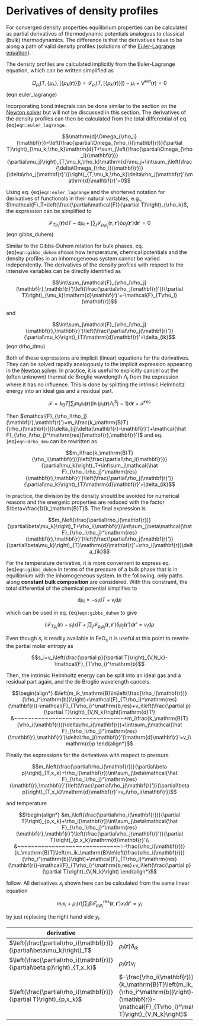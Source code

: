# Derivatives of density profiles
For converged density properties equilibrium properties can be calculated as partial derivatives of thermodynamic potentials analogous to classical (bulk) thermodynamics. The difference is that the derivatives have to be along a path of valid density profiles (solutions of the [Euler-Lagrange equation](euler_lagrange_equation.md)).

The density profiles are calculated implicitly from the Euler-Lagrange equation, which can be written simplified as

$$\Omega_{\rho_i}(T,\lbrace\mu_k\rbrace,[\lbrace\rho_k(\mathbf{r})\rbrace])=\mathcal{F}_{\rho_i}(T,[\lbrace\rho_k(\mathbf{r})\rbrace])-\mu_i+V^\mathrm{ext}(\mathbf{r})=0$$ (eqn:euler_lagrange)

Incorporating bond integrals can be done similar to the section on the [Newton solver](solver.md) but will not be discussed in this section. The derivatives of the density profiles can then be calculated from the total differential of eq. {eq}`eqn:euler_lagrange`.

$$\mathrm{d}\Omega_{\rho_i}(\mathbf{r})=\left(\frac{\partial\Omega_{\rho_i}(\mathbf{r})}{\partial T}\right)_{\mu_k,\rho_k}\mathrm{d}T+\sum_j\left(\frac{\partial\Omega_{\rho_i}(\mathbf{r})}{\partial\mu_j}\right)_{T,\mu_k,\rho_k}\mathrm{d}\mu_j+\int\sum_j\left(\frac{\delta\Omega_{\rho_i}(\mathbf{r})}{\delta\rho_j(\mathbf{r}')}\right)_{T,\mu_k,\rho_k}\delta\rho_j(\mathbf{r}')\mathrm{d}\mathbf{r}'=0$$

Using eq. {eq}`eqn:euler_lagrange` and the shortened notation for derivatives of functionals in their natural variables, e.g., $\mathcal{F}_T=\left(\frac{\partial\mathcal{F}}{\partial T}\right)_{\rho_k}$, the expression can be simplified to

$$\mathcal{F}_{T\rho_i}(\mathbf{r})\mathrm{d}T-\mathrm{d}\mu_i+\int\sum_j\mathcal{F}_{\rho_i\rho_j}(\mathbf{r},\mathbf{r}')\delta\rho_j(\mathbf{r}')\mathrm{d}\mathbf{r}'=0$$ (eqn:gibbs_duhem)

Similar to the Gibbs-Duhem relation for bulk phases, eq. {eq}`eqn:gibbs_duhem` shows how temperature, chemical potentials and the density profiles in an inhomogeneous system cannot be varied independently. The derivatives of the density profiles with respect to the intensive variables can be directly identified as

$$\int\sum_j\mathcal{F}_{\rho_i\rho_j}(\mathbf{r},\mathbf{r}')\left(\frac{\partial\rho_j(\mathbf{r}')}{\partial T}\right)_{\mu_k}\mathrm{d}\mathbf{r}'=-\mathcal{F}_{T\rho_i}(\mathbf{r})$$

and

$$\int\sum_j\mathcal{F}_{\rho_i\rho_j}(\mathbf{r},\mathbf{r}')\left(\frac{\partial\rho_j(\mathbf{r}')}{\partial\mu_k}\right)_{T}\mathrm{d}\mathbf{r}'=\delta_{ik}$$ (eqn:drho_dmu)

Both of these expressions are implicit (linear) equations for the derivatives. They can be solved rapidly analogously to the implicit expression appearing in the [Newton solver](solver.md). In practice, it is useful to explicitly cancel out the (often unknown) thermal de Broglie wavelength $\Lambda_i$ from the expression where it has no influence. This is done by splitting the intrinsic Helmholtz energy into an ideal gas and a residual part.

$$\mathcal{F}=k_\mathrm{B}T\int\sum_im_i\rho_i(\mathbf{r})\left(\ln\left(\rho_i(\mathbf{r})\Lambda_i^3\right)-1\right)\mathrm{d}\mathbf{r}+\mathcal{\hat F}^\mathrm{res}$$

Then $\mathcal{F}_{\rho_i\rho_j}(\mathbf{r},\mathbf{r}')=m_i\frac{k_\mathrm{B}T}{\rho_i(\mathbf{r})}\delta_{ij}\delta(\mathbf{r}-\mathbf{r}')+\mathcal{\hat F}_{\rho_i\rho_j}^\mathrm{res}(\mathbf{r},\mathbf{r}')$ and eq. {eq}`eqn:drho_dmu` can be rewritten as

$$m_i\frac{k_\mathrm{B}T}{\rho_i(\mathbf{r})}\left(\frac{\partial\rho_i(\mathbf{r})}{\partial\mu_k}\right)_T+\int\sum_j\mathcal{\hat F}_{\rho_i\rho_j}^\mathrm{res}(\mathbf{r},\mathbf{r}')\left(\frac{\partial\rho_j(\mathbf{r}')}{\partial\mu_k}\right)_{T}\mathrm{d}\mathbf{r}'=\delta_{ik}$$

In practice, the division by the density should be avoided for numerical reasons and the energetic properties are reduced with the factor $\beta=\frac{1}{k_\mathrm{B}T}$. The final expression is

$$m_i\left(\frac{\partial\rho_i(\mathbf{r})}{\partial\beta\mu_k}\right)_T+\rho_i(\mathbf{r})\int\sum_j\beta\mathcal{\hat F}_{\rho_i\rho_j}^\mathrm{res}(\mathbf{r},\mathbf{r}')\left(\frac{\partial\rho_j(\mathbf{r}')}{\partial\beta\mu_k}\right)_{T}\mathrm{d}\mathbf{r}'=\rho_i(\mathbf{r})\delta_{ik}$$

For the temperature derivative, it is more convenient to express eq. {eq}`eqn:gibbs_duhem` in terms of the pressure of a bulk phase that is in equilibrium with the inhomogeneous system. In the following, only paths along **constant bulk composition** are considered. With this constraint, the total differential of the chemical potential simplifies to

$$\mathrm{d}\mu_i=-s_i\mathrm{d}T+v_i\mathrm{d}p$$

which can be used in eq. {eq}`eqn:gibbs_duhem` to give

$$\left(\mathcal{F}_{T\rho_i}(\mathbf{r})+s_i\right)\mathrm{d}T+\int\sum_j\mathcal{F}_{\rho_i\rho_j}(\mathbf{r},\mathbf{r}')\delta\rho_j(\mathbf{r}')\mathrm{d}\mathbf{r}'=v_i\mathrm{d}p$$

Even though $s_i$ is readily available in $\text{FeO}_\text{s}$ it is useful at this point to rewrite the partial molar entropy as

$$s_i=v_i\left(\frac{\partial p}{\partial T}\right)_{V,N_k}-\mathcal{F}_{T\rho_i}^\mathrm{b}$$

Then, the intrinsic Helmholtz energy can be split into an ideal gas and a residual part again, and the de Broglie wavelength cancels.

$$\begin{align*}
&\left(m_ik_\mathrm{B}\ln\left(\frac{\rho_i(\mathbf{r})}{\rho_i^\mathrm{b}}\right)+\mathcal{F}_{T\rho_i}^\mathrm{res}(\mathbf{r})-\mathcal{F}_{T\rho_i}^\mathrm{b,res}+v_i\left(\frac{\partial p}{\partial T}\right)_{V,N_k}\right)\mathrm{d}T\\
&~~~~~~~~~~~~~~~~~~~~~~~~~~~~~~~~+m_i\frac{k_\mathrm{B}T}{\rho_i(\mathbf{r})}\delta\rho_i(\mathbf{r})+\int\sum_j\mathcal{\hat F}_{\rho_i\rho_j}^\mathrm{res}(\mathbf{r},\mathbf{r}')\delta\rho_j(\mathbf{r}')\mathrm{d}\mathbf{r}'=v_i\mathrm{d}p
\end{align*}$$

Finally the expressions for the derivatives with respect to pressure

$$m_i\left(\frac{\partial\rho_i(\mathbf{r})}{\partial\beta p}\right)_{T,x_k}+\rho_i(\mathbf{r})\int\sum_j\beta\mathcal{\hat F}_{\rho_i\rho_j}^\mathrm{res}(\mathbf{r},\mathbf{r}')\left(\frac{\partial\rho_j(\mathbf{r}')}{\partial\beta p}\right)_{T,x_k}\mathrm{d}\mathbf{r}'=v_i\rho_i(\mathbf{r})$$

and temperature

$$\begin{align*}
&m_i\left(\frac{\partial\rho_i(\mathbf{r})}{\partial T}\right)_{p,x_k}+\rho_i(\mathbf{r})\int\sum_j\beta\mathcal{\hat F}_{\rho_i\rho_j}^\mathrm{res}(\mathbf{r},\mathbf{r}')\left(\frac{\partial\rho_j(\mathbf{r}')}{\partial T}\right)_{p,x_k}\mathrm{d}\mathbf{r}'\\
&~~~~~~~~~~~~~~~~~~~~~~~~~~~~~~=-\frac{\rho_i(\mathbf{r})}{k_\mathrm{B}T}\left(m_ik_\mathrm{B}\ln\left(\frac{\rho_i(\mathbf{r})}{\rho_i^\mathrm{b}}\right)+\mathcal{F}_{T\rho_i}^\mathrm{res}(\mathbf{r})-\mathcal{F}_{T\rho_i}^\mathrm{b,res}+v_i\left(\frac{\partial p}{\partial T}\right)_{V,N_k}\right)
\end{align*}$$

follow. All derivatives $x_i$ shown here can be calculated from the same linear equation

$$m_ix_i+\rho_i(\mathbf{r})\int\sum_j\beta\mathcal{\hat F}_{\rho_i\rho_j}^\mathrm{res}(\mathbf{r},\mathbf{r}')x_i\mathrm{d}\mathbf{r}'=y_i$$

by just replacing the right hand side $y_i$.

|derivative|right hand side|
|-|-|
|$\left(\frac{\partial\rho_i(\mathbf{r})}{\partial\beta\mu_k}\right)_T$|$\rho_i(\mathbf{r})\delta_{ik}$|
|$\left(\frac{\partial\rho_i(\mathbf{r})}{\partial\beta p}\right)_{T,x_k}$|$\rho_i(\mathbf{r})v_i$|
|$\left(\frac{\partial\rho_i(\mathbf{r})}{\partial T}\right)_{p,x_k}$|$-\frac{\rho_i(\mathbf{r})}{k_\mathrm{B}T}\left(m_ik_\mathrm{B}\ln\left(\frac{\rho_i(\mathbf{r})}{\rho_i^\mathrm{b}}\right)+\mathcal{F}_{T\rho_i}^\mathrm{res}(\mathbf{r})-\mathcal{F}_{T\rho_i}^\mathrm{b,res}+v_i\left(\frac{\partial p}{\partial T}\right)_{V,N_k}\right)$|
